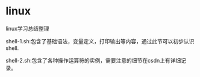 # linux
linux学习总结整理

shell-1.sh:包含了基础语法，变量定义，打印输出等内容，通过此节可以初步认识shell.

shell-2.sh:包含了各种操作运算符的实例，需要注意的细节在csdn上有详细记录。
